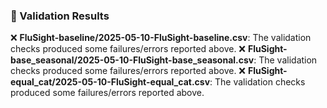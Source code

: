 ### 🧪 Validation Results
❌ **FluSight-baseline/2025-05-10-FluSight-baseline.csv**: 
The validation checks produced some failures/errors reported above.
❌ **FluSight-base_seasonal/2025-05-10-FluSight-base_seasonal.csv**: 
The validation checks produced some failures/errors reported above.
❌ **FluSight-equal_cat/2025-05-10-FluSight-equal_cat.csv**: 
The validation checks produced some failures/errors reported above.
